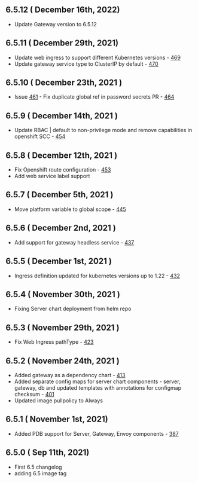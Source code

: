 ## 6.5.12 ( December 16th, 2022)
* Update Gateway version to 6.5.12
## 6.5.11 ( December 29th, 2021)
* Update web ingress to support different Kubernetes versions - [469](https://github.com/aquasecurity/aqua-helm/pull/469)
* Update gateway service type to ClusterIP by default - [470](https://github.com/aquasecurity/aqua-helm/pull/470)
## 6.5.10 ( December 23th, 2021 )
* Issue [461](https://github.com/aquasecurity/aqua-helm/issues/461) - Fix duplicate global ref in password secrets PR - [464](https://github.com/aquasecurity/aqua-helm/pull/464)
## 6.5.9 ( December 14th, 2021 )
* Update RBAC | default to non-privilege mode and remove capabilities in openshift SCC - [454](https://github.com/aquasecurity/aqua-helm/pull/454)
## 6.5.8 ( December 12th, 2021 )
* Fix Openshift route configuration - [453](https://github.com/aquasecurity/aqua-helm/pull/453)
* Add web service label support
## 6.5.7 ( December 5th, 2021 )
* Move platform variable to global scope - [445](https://github.com/aquasecurity/aqua-helm/pull/445)
## 6.5.6 ( December 2nd, 2021 )
* Add support for gateway headless service - [437](https://github.com/aquasecurity/aqua-helm/pull/437)
## 6.5.5 ( December 1st, 2021 )
* Ingress definition updated for kubernetes versions up to 1.22 - [432](https://github.com/aquasecurity/aqua-helm/pull/432)
## 6.5.4 ( November 30th, 2021 )
* Fixing Server chart deployment from helm repo
## 6.5.3 ( November 29th, 2021 )
* Fix Web Ingress pathType - [423](https://github.com/aquasecurity/aqua-helm/pull/423)
## 6.5.2 ( November 24th, 2021 )
* Added gateway as a dependency chart - [413](https://github.com/aquasecurity/aqua-helm/pull/413)
* Added separate config maps for server chart components - server, gateway, db and updated templates with annotations for configmap checksum - [401](https://github.com/aquasecurity/aqua-helm/pull/401)
* Updated image pullpolicy to Always
## 6.5.1 ( November 1st, 2021)
* Added PDB support for Server, Gateway, Envoy components - [387](https://github.com/aquasecurity/aqua-helm/pull/387)
## 6.5.0 ( Sep 11th, 2021)
* First 6.5 changelog
* adding 6.5 image tag
